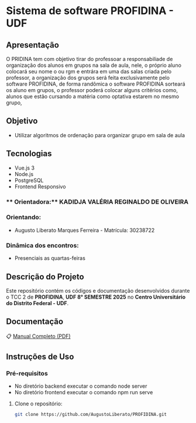 # Sistema de software PROFIDINA - UDF 

## Apresentação
  O PRIDINA tem com objetivo tirar do professoar a responsabiliade de organização dos alunos em grupos na sala de aula, nele, o próprio aluno colocará seu nome o ou rgm e entrára em uma das salas criada pelo professor, a organização dos grupos será feita exclusivamente pelo software PROFIDINA, de forma randômica o software PROFIDINA sorteará os aluno em grupos, o professor poderá colocar alguns critérios como, alunos que estão cursando a matéria como optativa estarem no mesmo grupo, 

##  Objetivo
- Utilizar algoritmos de ordenação para organizar grupo em sala de aula
  
## Tecnologias 
-  Vue.js 3
-  Node.js
-  PostgreSQL
-  Frontend Responsivo
  
### ** Orientadora:** KADIDJA VALÉRIA REGINALDO DE OLIVEIRA

###  Orientando:
- Augusto Liberato Marques Ferreira - Matrícula: 30238722 

###  Dinâmica dos encontros:
- Presenciais as quartas-feiras

## Descrição do Projeto

Este repositório contém os códigos e documentação desenvolvidos durante o TCC 2 de **PROFIDINA**,  **UDF  8° SEMESTRE 2025** no **Centro Universitário do Distrito Federal - UDF**.

## Documentação 

📋 [Manual Completo (PDF)](./manual-profidina.pdf)

##  Instruções de Uso

### Pré-requisitos
- No diretório backend executar o comando  node server  
- No diretório frontend executar o comando npm run serve  

1. Clone o repositório:
   ```bash
   git clone https://github.com/AugustoLiberato/PROFIDINA.git
   
   ```

